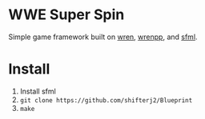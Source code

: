 # WWE Super Spin
Simple game framework built on [wren](http://github.com/munificent/wren), [wrenpp](http://github.com/nelarius/wrenpp), and [sfml](http://github.com/sfml/sfml).

# Install
1. Install sfml
2. `git clone https://github.com/shifterj2/Blueprint`
3. `make`
